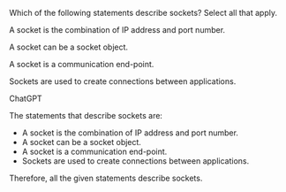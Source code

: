 Which of the following statements describe sockets? Select all that apply.

A socket is the combination of IP address and port number. 

A socket can be a socket object. 

A socket is a communication end-point. 

Sockets are used to create connections between applications.

ChatGPT

The statements that describe sockets are:

- A socket is the combination of IP address and port number.
- A socket can be a socket object.
- A socket is a communication end-point.
- Sockets are used to create connections between applications.

Therefore, all the given statements describe sockets.